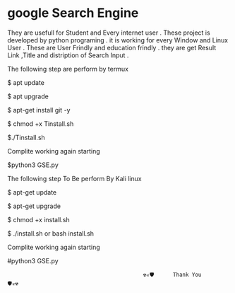 
# google Search Engine
They are usefull for Student and Every internet user . These project is developed by python programing . it is working for every Window and Linux User . These are User Frindly and education frindly . they are get Result Link ,Title and distription of Search Input .

The following step are perform by termux

$ apt update 

$ apt upgrade

$ apt-get install git -y

$ chmod +x Tinstall.sh

$./Tinstall.sh

 Complite working again starting 

$python3 GSE.py

The following step To Be perform  By Kali linux

$ apt-get update

$ apt-get upgrade

$ chmod +x install.sh

$ ./install.sh or bash install.sh

 Complite working again starting 

 
 #python3 GSE.py


 
                                               ☢️☣️🛡️      Thank You        🛡️☣️☢️
